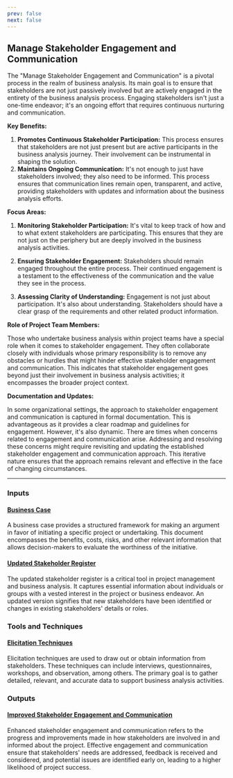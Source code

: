 ```yaml
---
prev: false
next: false
---
```


## Manage Stakeholder Engagement and Communication

The "Manage Stakeholder Engagement and Communication" is a pivotal process in the realm of business analysis. Its main goal is to ensure that stakeholders are not just passively involved but are actively engaged in the entirety of the business analysis process. Engaging stakeholders isn't just a one-time endeavor; it's an ongoing effort that requires continuous nurturing and communication.

**Key Benefits:**

1. **Promotes Continuous Stakeholder Participation:** This process ensures that stakeholders are not just present but are active participants in the business analysis journey. Their involvement can be instrumental in shaping the solution.
2. **Maintains Ongoing Communication:** It's not enough to just have stakeholders involved; they also need to be informed. This process ensures that communication lines remain open, transparent, and active, providing stakeholders with updates and information about the business analysis efforts.

**Focus Areas:**

1. **Monitoring Stakeholder Participation:** It's vital to keep track of how and to what extent stakeholders are participating. This ensures that they are not just on the periphery but are deeply involved in the business analysis activities.

2. **Ensuring Stakeholder Engagement:** Stakeholders should remain engaged throughout the entire process. Their continued engagement is a testament to the effectiveness of the communication and the value they see in the process.

3. **Assessing Clarity of Understanding:** Engagement is not just about participation. It's also about understanding. Stakeholders should have a clear grasp of the requirements and other related product information.

**Role of Project Team Members:**

Those who undertake business analysis within project teams have a special role when it comes to stakeholder engagement. They often collaborate closely with individuals whose primary responsibility is to remove any obstacles or hurdles that might hinder effective stakeholder engagement and communication. This indicates that stakeholder engagement goes beyond just their involvement in business analysis activities; it encompasses the broader project context.

**Documentation and Updates:**

In some organizational settings, the approach to stakeholder engagement and communication is captured in formal documentation. This is advantageous as it provides a clear roadmap and guidelines for engagement. However, it's also dynamic. There are times when concerns related to engagement and communication arise. Addressing and resolving these concerns might require revisiting and updating the established stakeholder engagement and communication approach. This iterative nature ensures that the approach remains relevant and effective in the face of changing circumstances.

---

### Inputs

#### [Business Case](/content/gist/business-analysis/inputs-outputs/assessment-of-business-value.md)

A business case provides a structured framework for making an argument in favor of initiating a specific project or undertaking. This document encompasses the benefits, costs, risks, and other relevant information that allows decision-makers to evaluate the worthiness of the initiative.

#### [Updated Stakeholder Register](/content/gist/business-analysis/inputs-outputs/assessment-of-business-value.md)

The updated stakeholder register is a critical tool in project management and business analysis. It captures essential information about individuals or groups with a vested interest in the project or business endeavor. An updated version signifies that new stakeholders have been identified or changes in existing stakeholders' details or roles.

### Tools and Techniques

#### [Elicitation Techniques](/content/gist/business-analysis/tools-techniques/benchmarking.md)

Elicitation techniques are used to draw out or obtain information from stakeholders. These techniques can include interviews, questionnaires, workshops, and observation, among others. The primary goal is to gather detailed, relevant, and accurate data to support business analysis activities.

### Outputs

#### [Improved Stakeholder Engagement and Communication](/content/gist/business-analysis/inputs-outputs/elicitation-results-unconfirmed-confirmed.md)

Enhanced stakeholder engagement and communication refers to the progress and improvements made in how stakeholders are involved in and informed about the project. Effective engagement and communication ensure that stakeholders' needs are addressed, feedback is received and considered, and potential issues are identified early on, leading to a higher likelihood of project success.
